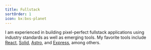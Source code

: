 ```yaml
---
title: Fullstack
sortOrder: 1
icon: bx:bxs-planet
---
```

I am experienced in building pixel-perfect fullstack applications using industry standards as well as emerging tools. My favorite tools include [React](/projects/choose-our-future), [Solid](/projects/kino-wtf), [Astro](/projects/oori-website), and [Express](/projects/history-through-battleship), among others. 